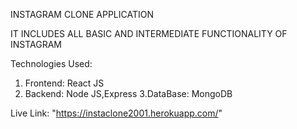 INSTAGRAM CLONE APPLICATION

IT INCLUDES ALL BASIC AND INTERMEDIATE FUNCTIONALITY OF INSTAGRAM

Technologies Used:
1. Frontend: React JS
2. Backend: Node JS,Express
3.DataBase: MongoDB

Live Link: "https://instaclone2001.herokuapp.com/"
